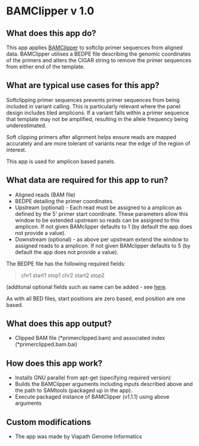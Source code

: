 # BAMClipper v 1.0

## What does this app do?
This app applies [BAMClipper](https://github.com/tommyau/bamclipper) to softclip primer sequences from aligned data. BAMClipper utilises a BEDPE file describing the genomic coordinates of the primers and alters the CIGAR string to remove the primer sequences from either end of the template.

## What are typical use cases for this app?
Softclipping primer sequences prevents primer sequences from being included in variant calling. This is particularly relevant where the panel design includes tiled amplicons. If a variant falls within a primer sequence that template may not be amplified, resulting in the allele frequency being underestimated. 

Soft clipping primers after alignment helps ensure reads are mapped accurately and are more tolerant of variants near the edge of the region of interest. 

This app is used for amplicon based panels.

## What data are required for this app to run?
* Aligned reads (BAM file)
* BEDPE detailing the primer coordinates.
* Upstream (optional) - Each read must be assigned to a amplicon as defined by the 5' primer start coordinate. These parameters allow this window to be extended upstream so reads can be assigned to this amplicon. If not given BAMclipper defaults to 1 (by default the app does not provide a value).
* Downstream (optional) - as above per upstream extend the window to assigned reads to a amplicon. If not given BAMclipper defaults to 5 (by default the app does not provide a value).


The BEDPE file has the following required fields:
> chr1   start1   stop1    chr2    start2   stop2

(additonal optional fields such as name can be added - see [here](https://bedtools.readthedocs.io/en/latest/content/general-usage.html#bedpe-format).

As with all BED files, start positions are zero based, end position are one based.


## What does this app output?
* Clipped BAM file (*primerclipped.bam) and associated index (*primerclipped.bam.bai)

## How does this app work?
* Installs GNU parallel from apt-get (specifying required version)
* Builds the BAMClipper arguments including inputs described above and the path to SAMtools (packaged up in the app).
* Execute packaged instance of BAMClipper (v1.1.1) using above arguments

## Custom modifications
* The app was made by Viapath Genome Informatics
